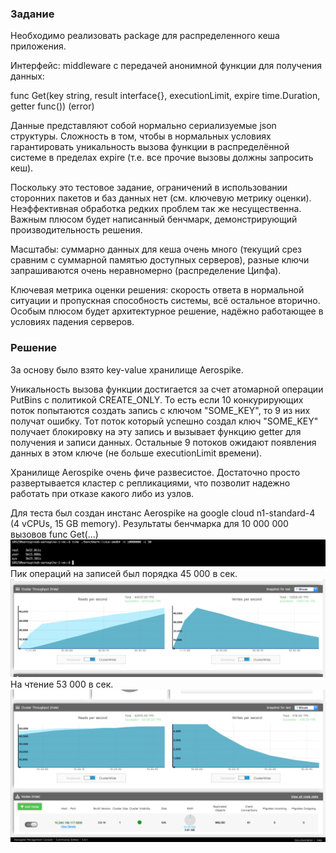 ### Задание
Необходимо реализовать package для распределенного кеша приложения.

Интерфейс: middleware с передачей анонимной функции для получения данных:

func Get(key string, result interface{}, executionLimit, expire time.Duration, getter func()) (error)

Данные представляют собой нормально сериализуемые json структуры.
Сложность в том, чтобы в нормальных условиях гарантировать уникальность вызова функции в
распределённой системе в пределах expire (т.е. все прочие вызовы должны запросить кеш).

Поскольку это тестовое задание, ограничений в использовании сторонних пакетов и баз данных нет (см. ключевую метрику оценки).
Неэффективная обработка редких проблем так же несущественна. Важным плюсом будет написанный бенчмарк, демонстрирующий производительность решения.

Масштабы: суммарно данных для кеша очень много (текущий срез сравним с суммарной памятью доступных серверов), разные ключи запрашиваются очень неравномерно (распределение Ципфа).

Ключевая метрика оценки решения: скорость ответа в нормальной ситуации и пропускная способность системы, всё остальное вторично. Особым плюсом будет архитектурное решение, надёжно работающее в условиях падения серверов.

### Решение
За основу было взято key-value хранилище Aerospike.

Уникальность вызова функции достигается за счет атомарной операции PutBins с политикой CREATE_ONLY.
То есть если 10 конкурирующих поток попытаются создать запись с ключом "SOME_KEY", то 9 из них получат ошибку.
Тот поток который успешно создал ключ "SOME_KEY" получает блокировку на эту запись и вызывает функцию getter для получения и записи данных.
Остальные 9 потоков ожидают появления данных в этом ключе (не больше executionLimit времени).

Хранилище Aerospike очень фиче развесистое.
Достаточно просто развертывается кластер с репликациями, что позволит надежно работать при отказе какого либо из узлов.

Для теста был создан инстанс Aerospike на google cloud n1-standard-4 (4 vCPUs, 15 GB memory).
Результаты бенчмарка для 10 000 000 вызовов func Get(...)
![img 1](https://github.com/vad4msiu/cache/blob/master/imgs/9sths3pj.png)
Пик операций на записей был порядка 45 000 в сек.
![img 2](https://github.com/vad4msiu/cache/blob/master/imgs/7h2337hi.png)
На чтение 53 000 в сек.
![img 3](https://github.com/vad4msiu/cache/blob/master/imgs/-16iusyg.png)
